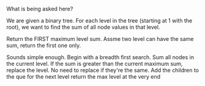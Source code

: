 What is being asked here?

We are given a binary tree.
For each level in the tree (starting at 1 with the root), we want to find the sum of all node values in that level.

Return the FIRST maximum level sum. Assme two level can have the same sum, return the first one only.

Sounds simple enough.
Begin with a breadth first search.
Sum all nodes in the current level.
If the sum is greater than the current maximum sum, replace the level. No need to replace if they're the same.
Add the children to the que for the next level
return the max level at the very end